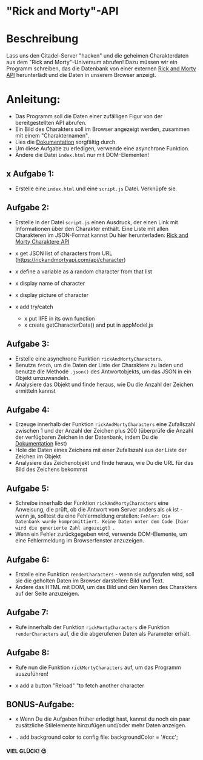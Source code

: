 # "Rick and Morty"-API

# Beschreibung

Lass uns den Citadel-Server "hacken" und die geheimen Charakterdaten aus dem "Rick and Morty"-Universum abrufen!
Dazu müssen wir ein Programm schreiben, das die Datenbank von einer externen [Rick and Morty API](https://rickandmortyapi.com/documentation) herunterlädt und die Daten in unserem Browser anzeigt.

# Anleitung:

- Das Programm soll die Daten einer zufälligen Figur von der bereitgestellten API abrufen.
- Ein Bild des Charakters soll im Browser angezeigt werden, zusammen mit einem "Charakternamen".
- Lies die [Dokumentation](https://rickandmortyapi.com/documentation) sorgfältig durch.
- Um diese Aufgabe zu erledigen, verwende eine asynchrone Funktion.
- Ändere die Datei `index.html` nur mit DOM-Elementen!

## x Aufgabe 1:

- Erstelle eine `index.html` und eine `script.js` Datei. Verknüpfe sie.

## Aufgabe 2:

- Erstelle in der Datei `script.js` einen Ausdruck, der einen Link mit Informationen über den Charakter enthält. Eine Liste mit allen Charakteren im JSON-Format kannst Du hier herunterladen: [Rick and Morty Charaktere API](https://rickandmortyapi.com/api/character)

- x get JSON list of characters from URL (https://rickandmortyapi.com/api/character)
- x define a variable as a random character from that list
- x display name of character
- x display picture of character

- x add try/catch
  - x put IIFE in its own function
  - x create getCharacterData() and put in appModel.js
## Aufgabe 3:

- Erstelle eine asynchrone Funktion `rickAndMortyCharacters`.
- Benutze `fetch`, um die Daten der Liste der Charaktere zu laden und benutze die Methode `.json()` des Antwortobjekts, um das JSON in ein Objekt umzuwandeln.
- Analysiere das Objekt und finde heraus, wie Du die Anzahl der Zeichen ermitteln kannst

## Aufgabe 4:

- Erzeuge innerhalb der Funktion `rickAndMortyCharacters` eine Zufallszahl zwischen 1 und der Anzahl der Zeichen plus 200 (überprüfe die Anzahl der verfügbaren Zeichen in der Datenbank, indem Du die [Dokumentation](https://rickandmortyapi.com/documentation) liest)
- Hole die Daten eines Zeichens mit einer Zufallszahl aus der Liste der Zeichen im Objekt
- Analysiere das Zeichenobjekt und finde heraus, wie Du die URL für das Bild des Zeichens bekommst

## Aufgabe 5:

- Schreibe innerhalb der Funktion `rickAndMortyCharacters` eine Anweisung, die prüft, ob die Antwort vom Server anders als `ok` ist - wenn ja, solltest du eine Fehlermeldung erstellen: `Fehler: Die Datenbank wurde kompromittiert. Keine Daten unter dem Code [hier wird die generierte Zahl angezeigt] `.
- Wenn ein Fehler zurückgegeben wird, verwende DOM-Elemente, um eine Fehlermeldung im Browserfenster anzuzeigen.

## Aufgabe 6:

- Erstelle eine Funktion `renderCharacters` - wenn sie aufgerufen wird, soll sie die geholten Daten im Browser darstellen: Bild und Text.
- Ändere das HTML mit DOM, um das Bild und den Namen des Charakters auf der Seite anzuzeigen.

## Aufgabe 7:

- Rufe innerhalb der Funktion `rickMortyCharacters` die Funktion `renderCharacters` auf, die die abgerufenen Daten als Parameter erhält.

## Aufgabe 8:

- Rufe nun die Funktion `rickMortyCharacters` auf, um das Programm auszuführen!

- x add a button "Reload" "to fetch another character

## BONUS-Aufgabe:

- x Wenn Du die Aufgaben früher erledigt hast, kannst du noch ein paar zusätzliche Stilelemente hinzufügen und/oder mehr Daten anzeigen.

- .. add background color to config file: backgroundColor = '#ccc';

#### VIEL GLÜCK! 😉
